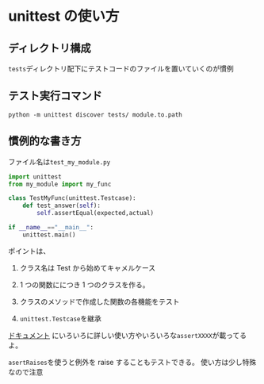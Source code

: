 # unittest の使い方

## ディレクトリ構成

`tests`ディレクトリ配下にテストコードのファイルを置いていくのが慣例

## テスト実行コマンド

```shell
python -m unittest discover tests/ module.to.path
```

## 慣例的な書き方

ファイル名は`test_my_module.py`

```python
import unittest
from my_module import my_func

class TestMyFunc(unittest.Testcase):
    def test_answer(self):
        self.assertEqual(expected,actual)

if __name__=="__main__":
    unittest.main()
```

ポイントは、

1. クラス名は Test から始めてキャメルケース

1. 1 つの関数ににつき 1 つのクラスを作る。

1. クラスのメソッドで作成した関数の各機能をテスト

1. `unittest.Testcase`を継承

[ドキュメント](https://docs.python.org/ja/3/library/unittest.html#unittest.TestCase.assertIsInstance)
にいろいろに詳しい使い方やいろいろな`assertXXXX`が載ってるよ。

`asertRaises`を使うと例外を raise することもテストできる。
使い方は少し特殊なので注意
